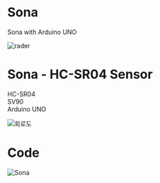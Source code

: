 # Sona
Sona with Arduino UNO

![rader](https://user-images.githubusercontent.com/88410343/138645655-13a85a86-3cd8-49ef-8f76-8a2ed51a6a03.png)


# Sona - HC-SR04 Sensor
HC-SR04<br>
SV90<br>
Arduino UNO<br>

![회로도](https://user-images.githubusercontent.com/88410343/138645697-6a5ee9e6-8924-418d-a10f-912344f8b740.jpg)

# Code

![Sona](https://user-images.githubusercontent.com/88410343/138645630-651cfcbd-30f1-4b77-ad12-4774e2612c91.png)


